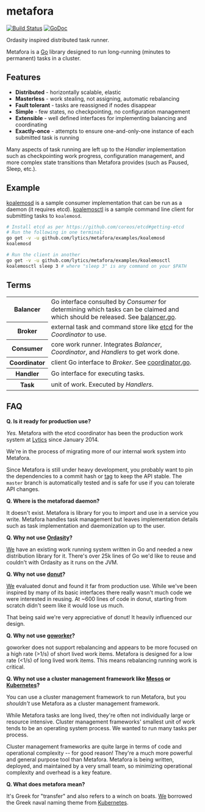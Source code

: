 metafora
========

[![Build Status](https://travis-ci.org/lytics/metafora.svg?branch=master)](https://travis-ci.org/lytics/metafora) [![GoDoc](https://godoc.org/github.com/lytics/metafora?status.svg)](https://godoc.org/github.com/lytics/metafora)

Ordasity inspired distributed task runner.

Metafora is a [Go](https://golang.org) library designed to run long-running
(minutes to permanent) tasks in a cluster.

Features
--------

* **Distributed** - horizontally scalable, elastic
* **Masterless** - work stealing, not assigning, automatic rebalancing
* **Fault tolerant** - tasks are reassigned if nodes disappear
* **Simple** - few states, no checkpointing, no configuration management
* **Extensible** - well defined interfaces for implementing balancing and
  coordinating
* **Exactly-once** - attempts to ensure one-and-only-one instance of each
  submitted task is running

Many aspects of task running are left up to the *Handler* implementation such
as checkpointing work progress, configuration management, and more complex
state transitions than Metafora provides (such as Paused, Sleep, etc.).

Example
-------

[koalemosd](https://github.com/lytics/metafora/blob/master/examples/koalemosd/main.go)
is a sample consumer implementation that can be run as a daemon
(it requires etcd).
[koalemosctl](https://github.com/lytics/metafora/blob/master/examples/koalemosctl/main.go)
is a sample command line client for submitting tasks to `koalemosd`.

```sh
# Install etcd as per https://github.com/coreos/etcd#getting-etcd
# Run the following in one terminal:
go get -v -u github.com/lytics/metafora/examples/koalemosd
koalemosd

# Run the client in another
go get -v -u github.com/lytics/metafora/examples/koalemosctl
koalemosctl sleep 3 # where "sleep 3" is any command on your $PATH
```

Terms
-----

<table>
<tr>
<th>Balancer</th><td>Go interface consulted by <i>Consumer</i> for determining
which tasks can be claimed and which should be released. See <a
href="balancer.go">balancer.go</a>.</td>
</tr>
<tr>
<th>Broker</th><td>external task and command store like
<a href="https://github.com/coreos/etcd">etcd</a> for the <i>Coordinator</i> to
use.</td>
</tr>
<th>Consumer</th><td>core work runner. Integrates <i>Balancer</i>,
<i>Coordinator</i>, and <i>Handlers</i> to get work done.</td>
</tr>
<tr>
<th>Coordinator</th><td>client Go interface to <i>Broker</i>. See
<a href="coordinator.go">coordinator.go</a>.</td>
</tr>
<tr>
<th>Handler</th><td>Go interface for executing tasks.</td>
</tr>
<tr>
<th>Task</th><td>unit of work. Executed by <i>Handlers</i>.</td>
</tr>
</table>

FAQ
---

**Q. Is it ready for production use?**

*Yes.* Metafora with the etcd coordinator has been the production work system at
[Lytics](http://lytics.io) since January 2014.

We're in the process of migrating more of our internal work system into
Metafora.

Since Metafora is still under heavy development, you probably want to pin the
dependencies to a commit hash or
[tag](https://github.com/lytics/metafora/releases) to keep the API stable. The
`master` branch is automatically tested and is safe for use if you can tolerate
API changes.

**Q. Where is the metaforad daemon?**

It doesn't exist. Metafora is library for you to import and use in a service
you write. Metafora handles task management but leaves implementation details
such as task implementation and daemonization up to the user.

**Q. Why not use [Ordasity](https://github.com/boundary/ordasity)?**

[We](http://lytics.io) have an existing work running system written in Go and
needed a new distribution library for it. There's over 25k lines of Go we'd
like to reuse and couldn't with Ordasity as it runs on the JVM.

**Q. Why not use [donut](https://github.com/dforsyth/donut)?**

[We](http://lytics.io) evaluated donut and found it far from production use.
While we've been inspired by many of its basic interfaces there really wasn't
much code we were interested in reusing. At ~600 lines of code in donut,
starting from scratch didn't seem like it would lose us much.

That being said we're very appreciative of donut! It heavily influenced our
design.

**Q. Why not use [goworker](http://www.goworker.org/)?**

goworker does not support rebalancing and appears to be more focused on a high
rate (>1/s) of short lived work items. Metafora is designed for a low rate
(<1/s) of long lived work items. This means rebalancing running work is
critical.

**Q. Why not use a cluster management framework like
[Mesos](http://mesos.apache.org/) or [Kubernetes](http://kubernetes.io/)?**

You can use a cluster management framework to run Metafora, but you *shouldn't*
use Metafora as a cluster management framework.

While Metafora tasks are long lived, they're often not individually large or
resource intensive.  Cluster management frameworks' smallest unit of work tends
to be an operating system process. We wanted to run many tasks per process.

Cluster management frameworks are quite large in terms of code and operational
complexity -- for good reason! They're a much more powerful and general purpose
tool than Metafora. Metafora is being written, deployed, and maintained by a
very small team, so minimizing operational complexity and overhead is a key
feature.

**Q. What does metafora mean?**

It's Greek for "transfer" and also refers to a winch on boats.
[We](http://lytics.io) borrowed the Greek naval naming theme from
[Kubernetes](http://kubernetes.io/).
